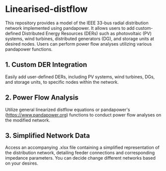 # Linearised-distflow

This repository provides a model of the IEEE 33-bus radial distribution network implemented using pandapower. It allows users to add custom-defined Distributed Energy Resources (DERs) such as photovoltaic (PV) systems, wind turbines, distributed generators (DG), and storage units at desired nodes. Users can perform power flow analyses utilizing various pandapower functions.​


## 1. Custom DER Integration
Easily add user-defined DERs, including PV systems, wind turbines, DGs, and storage units, to specific nodes within the network.​
## 2. Power Flow Analysis
Utilize general linearized distflow equations or pandapower's (https://www.pandapower.org) functions to conduct power flow analyses on the modified network.​
## 3. Simplified Network Data
Access an accompanying .xlsx file containing a simplified representation of the distribution network, detailing feeder connections and corresponding impedance parameters. You can decide change different networks based on your desires. 

